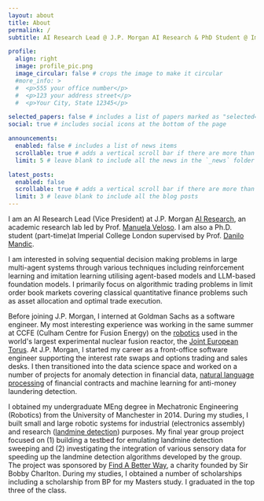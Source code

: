 ```yaml
---
layout: about
title: About
permalink: /
subtitle: AI Research Lead @ J.P. Morgan AI Research & PhD Student @ Imperial College London

profile:
  align: right
  image: profile_pic.png
  image_circular: false # crops the image to make it circular
  #more_info: >
  #  <p>555 your office number</p>
  #  <p>123 your address street</p>
  #  <p>Your City, State 12345</p>

selected_papers: false # includes a list of papers marked as "selected={true}"
social: true # includes social icons at the bottom of the page

announcements:
  enabled: false # includes a list of news items
  scrollable: true # adds a vertical scroll bar if there are more than 3 news items
  limit: 5 # leave blank to include all the news in the `_news` folder

latest_posts:
  enabled: false
  scrollable: true # adds a vertical scroll bar if there are more than 3 new posts items
  limit: 3 # leave blank to include all the blog posts
---
```


I am an AI Research Lead (Vice President) at J.P. Morgan [AI Research](https://www.jpmorgan.com/technology/artificial-intelligence/about), an academic research lab led by Prof. [Manuela Veloso](https://en.wikipedia.org/wiki/Manuela_M._Veloso). I am also a Ph.D. student (part-time)at Imperial College London supervised by Prof. [Danilo Mandic](https://profiles.imperial.ac.uk/d.mandic).

I am interested in solving sequential decision making problems in large multi-agent systems through various techniques including reinforcement learning and imitation learning utilising agent-based models and LLM-based foundation models. I primarily focus on algorithmic trading problems in limit order book markets covering classical quantitative finance problems such as asset allocation and optimal trade execution.

Before joining J.P. Morgan, I interned at Goldman Sachs as a software engineer. My most interesting experience was working in the same summer at CCFE (Culham Centre for Fusion Energy) on the [robotics](http://www.race.ukaea.uk/) used in the world's largest experimental nuclear fusion reactor, the [Joint European Torus](https://www.ft.com/content/a8d0a7e4-20e3-11ea-b8a1-584213ee7b2b). At J.P. Morgan, I started my career as a front-office software engineer supporting the interest rate swaps and options trading and sales desks. I then transitioned into the data science space and worked on a number of projects for anomaly detection in financial data, [natural language processing](https://www.bloomberg.com/news/articles/2017-02-28/jpmorgan-marshals-an-army-of-developers-to-automate-high-finance) of financial contracts and machine learning for anti-money laundering detection.

I obtained my undergraduate MEng degree in Mechatronic Engineering (Robotics) from the University of Manchester in 2014. During my studies, I built small and large robotic systems for industrial (electronics assembly) and research ([landmine detection](https://sites.manchester.ac.uk/emsensing/)) purposes. My final year group project focused on (1) building a testbed for emulating landmine detection sweeping and (2) investigating the integration of various sensory data for speeding up the landmine detection algorithms developed by the group. The project was sponsored by [Find A Better Way](https://www.bbc.co.uk/news/uk-england-manchester-15534752), a charity founded by Sir Bobby Charlton. During my studies, I obtained a number of scholarships including a scholarship from BP for my Masters study. I graduated in the top three of the class.